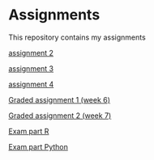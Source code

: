 # Assignments
This repository contains my assignments

[assignment 2](https://github.com/MirteHanssen/Assignments/blob/master/assignment2%20(1).ipynb)

[assignment 3](https://github.com/MirteHanssen/Assignments/blob/master/assignment3%20(1).ipynb)

[assignment 4](https://github.com/MirteHanssen/Assignments/blob/master/assignment4.ipynb)

[Graded assignment 1 (week 6)](https://github.com/MirteHanssen/Assignments/blob/master/Graded_assignment1%20(1).ipynb)

[Graded assignment 2 (week 7)](https://github.com/MirteHanssen/Assignments/blob/master/Graded_assignment_2%20(1).ipynb)

[Exam part R](https://github.com/MirteHanssen/Assignments/blob/master/Exam_student.ipynb)

[Exam part Python](https://github.com/MirteHanssen/Assignments/blob/master/exam_june_7_2018.ipynb)
